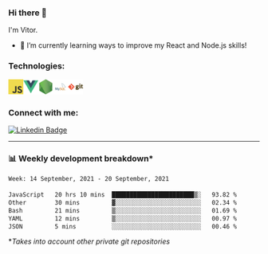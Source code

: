 ### Hi there 👋

I'm Vitor.

- 🌱 I’m currently learning ways to improve my React and Node.js skills!

### Technologies:
<img align="left" alt="Javascript" width="30px" src="https://raw.githubusercontent.com/github/explore/80688e429a7d4ef2fca1e82350fe8e3517d3494d/topics/javascript/javascript.png"/>
<img align="left" alt="VueJs" width="30px" src="https://raw.githubusercontent.com/github/explore/80688e429a7d4ef2fca1e82350fe8e3517d3494d/topics/vue/vue.png"/>
<img align="left" alt="Nodejs" width="30px" src="https://raw.githubusercontent.com/github/explore/80688e429a7d4ef2fca1e82350fe8e3517d3494d/topics/nodejs/nodejs.png" />
<img align="left" alt="Mysql" width="30px" src="https://raw.githubusercontent.com/github/explore/80688e429a7d4ef2fca1e82350fe8e3517d3494d/topics/mysql/mysql.png"/>
<img align="left" alt="Git" width="30px" src="https://raw.githubusercontent.com/github/explore/80688e429a7d4ef2fca1e82350fe8e3517d3494d/topics/git/git.png"/> 

<br /> <br />
### Connect with me:
[![Linkedin Badge](https://img.shields.io/badge/-LinkedIn-blue?style=flat-square&logo=Linkedin&logoColor=white&link=https://www.linkedin.com/in/felipefialho)](https://www.linkedin.com/in/vitorlc)

---

<!-- <p align="center"> <img src="https://komarev.com/ghpvc/?username=vitorlc&label=👀" alt="eitchtee" /> </p> -->
### :bar_chart: Weekly development breakdown*
<!--START_SECTION:waka-->
```text
Week: 14 September, 2021 - 20 September, 2021

JavaScript   20 hrs 10 mins  ███████████████████████▒░   93.82 % 
Other        30 mins         ▓░░░░░░░░░░░░░░░░░░░░░░░░   02.34 % 
Bash         21 mins         ▒░░░░░░░░░░░░░░░░░░░░░░░░   01.69 % 
YAML         12 mins         ▒░░░░░░░░░░░░░░░░░░░░░░░░   00.97 % 
JSON         5 mins          ░░░░░░░░░░░░░░░░░░░░░░░░░   00.46 % 
```
<!--END_SECTION:waka-->

**Takes into account other private git repositories*
